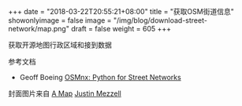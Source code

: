 +++
date = "2018-03-22T20:55:21+08:00"
title = "获取OSM街道信息"
showonlyimage = false
image = "/img/blog/download-street-network/map.png"
draft = false
weight = 605
+++

获取开源地图行政区域和接到数据
<!--more-->


参考文档

- Geoff Boeing [OSMnx: Python for Street Networks](http://geoffboeing.com/2016/11/osmnx-python-street-networks/)


封面图片来自 [A Map](https://dribbble.com/shots/2207264-A-Map) <a href="https://dribbble.com/JustinMezzell"><i class="fa fa-dribbble" aria-hidden="true"></i> Justin Mezzell</a>
